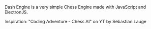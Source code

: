 Dash Engine is a very simple Chess Engine made with JavaScript and ElectronJS.

Inspiration: "Coding Adventure - Chess AI" on YT by Sebastian Lauge
